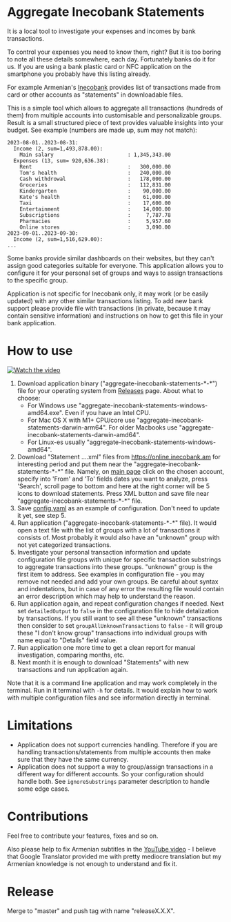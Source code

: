 # Aggregate Inecobank Statements
It is a local tool to investigate your expenses and incomes by bank transactions.

To control your expenses you need to know them, right?
But it is too boring to note all these details somewhere, each day.
Fortunately banks do it for us.
If you are using a bank plastic card or NFC application on the smartphone you probably have this listing already.

For example Armenian's [Inecobank](https://online.inecobank.am)
provides list of transactions made from card
or other accounts as "statements" in downloadable files.

This is a simple tool which allows to aggregate all transactions (hundreds of them) from multiple accounts
into customisable and personalizable groups.
Result is a small structured piece of text provides valuable insights into your budget.
See example (numbers are made up, sum may not match):
```
2023-08-01..2023-08-31:
  Income (2, sum=1,493,878.00):
    Main salary                        : 1,345,343.00
  Expenses (13, sum= 920,636.38):
    Rent                               :   300,000.00
    Tom's health                       :   240,000.00
    Cash withdrowal                    :   178,000.00
    Groceries                          :   112,831.00
    Kindergarten                       :    90,000.00
    Kate's health                      :    61,000.00
    Taxi                               :    17,600.00
    Entertainment                      :    14,000.00
    Subscriptions                      :     7,787.78
    Pharmacies                         :     5,957.60
    Online stores                      :     3,090.00
2023-09-01..2023-09-30:
  Income (2, sum=1,516,629.00):
...
```
Some banks provide similar dashboards on their websites, but they can't assign good categories suitable for everyone.
This application allows you to configure it for your personal set of groups and ways to assign transactions to the specific group.

Application is not specific for Inecobank only, it may work (or be easily updated) with any other similar transactions listing.
To add new bank support please provide file with transactions (in private, because it may contain sensitive information)
and instructions on how to get this file in your bank application.

# How to use

[![Watch the video](https://img.youtube.com/vi/4MZN-SK15HE/hqdefault.jpg)](https://www.youtube.com/embed/4MZN-SK15HE)

1. Download application binary ("aggregate-inecobank-statements-\*-\*") file for your operating system from
   [Releases](https://github.com/AlexanderMakarov/aggregate-inecobank-statement/releases) page.
   About what to choose:
 	- For Windows use "aggregate-inecobank-statements-windows-amd64.exe". Even if you have an Intel CPU.
 	- For Mac OS X with M1+ CPU/core use "aggregate-inecobank-statements-darwin-arm64".
   	For older Macbooks use "aggregate-inecobank-statements-darwin-amd64".
 	- For Linux-es usually "aggregate-inecobank-statements-windows-amd64".
2. Download "Statement ....xml" files from https://online.inecobank.am for interesting period and
   put them near the "aggregate-inecobank-statements-\*-\*" file.
   Namely, on [main page](https://online.inecobank.am) click on the chosen account,
   specify into 'From' and 'To' fields dates you want to analyze,
   press 'Search', scroll page to bottom and here at the right corner will be 5 icons to download statements.
   Press XML button and save file near "aggregate-inecobank-statements-\*-\*" file.
3. Save [config.yaml](https://raw.githubusercontent.com/AlexanderMakarov/aggregate-inecobank-statement/master/config.yaml)
   as an example of configuration. Don't need to update it yet, see step 5.
4. Run application ("aggregate-inecobank-statements-\*-\*" file).
   It would open a text file with the list of groups with a lot of transactions it consists of.
   Most probably it would also have an "unknown" group with not yet categorized transactions.
5. Investigate your personal transaction information and update configuration file groups with unique
   for specific transaction substrings to aggregate transactions into these groups.
   "unknown" group is the first item to address.
   See examples in configuration file - you may remove not needed and add your own groups.
   Be careful about syntax and indentations, but in case of any error the resulting file would contain
   an error description which may help to understand the reason.
6. Run application again, and repeat configuration changes if needed.
   Next set `detailedOutput` to `false` in the configuration file to hide detalization by transactions.
   If you still want to see all these "unknown" transactions then consider to set
   `groupAllUnknownTransactions` to `false` - it will group these "I don't know group" transactions into
   individual groups with name equal to "Details" field value.
7. Run application one more time to get a clean report for manual investigation, comparing months, etc.
8. Next month it is enough to download "Statements" with new transactions and run application again.

Note that it is a command line application and may work completely in the terminal.
Run in it terminal with `-h` for details.
It would explain how to work with multiple configuration files and see information directly in terminal.

# Limitations

- Application does not support currencies handling.
  Therefore if you are handling transactions/statements from multiple accounts then make sure that they have the same currency.
- Application does not support a way to group/assign transactions in a different way for different accounts.
  So your configuration should handle both. See `ignoreSubstrings` parameter description to handle some edge cases.

# Contributions

Feel free to contribute your features, fixes and so on.

Also please help to fix Armenian subtitles in the [YouTube video](https://www.youtube.com/embed/4MZN-SK15HE?cc_load_policy=1) - I believe that Google Translator provided
me with pretty mediocre translation but my Armenian knowledge is not enough to understand and fix it.

# Release
Merge to "master" and push tag with name "releaseX.X.X".
